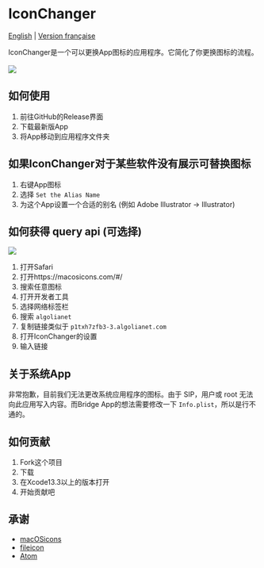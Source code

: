# IconChanger

[English](./README.md) | [Version française](./README-fr.md)

IconChanger是一个可以更换App图标的应用程序。它简化了你更换图标的流程。
<br><br>
![](./Github/Github-Iconchanger.png)

## 如何使用

1. 前往GitHub的Release界面
2. 下载最新版App
3. 将App移动到应用程序文件夹

## 如果IconChanger对于某些软件没有展示可替换图标

1. 右键App图标
2. 选择 `Set the Alias Name`
3. 为这个App设置一个合适的别名 (例如 Adobe Illustrator -> Illustrator)


## 如何获得 query api (可选择)

![](./Github/Api.png)

1. 打开Safari
2. 打开https://macosicons.com/#/
3. 搜索任意图标
4. 打开开发者工具
5. 选择网络标签栏
6. 搜索 `algolianet`
7. 复制链接类似于 `p1txh7zfb3-3.algolianet.com`
8. 打开IconChanger的设置
9. 输入链接

## 关于系统App

非常抱歉，目前我们无法更改系统应用程序的图标。由于 SIP，用户或 root 无法向此应用写入内容。而Bridge App的想法需要修改一下 `Info.plist`，所以是行不通的。

## 如何贡献

1. Fork这个项目
2. 下载
3. 在Xcode13.3以上的版本打开
4. 开始贡献吧

## 承谢

* [macOSicons](https://macosicons.com/#/)
* [fileicon](https://github.com/mklement0/fileicon)
* [Atom](https://github.com/atomtoto)

